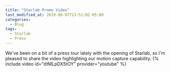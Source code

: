 ```yaml
---
title: "Starlab Promo Video"
last_modified_at: 2019-08-07T13:51:02-05:00
categories:
  - Blog
tags:
  - Starlab
  - Press
---
```


We've been on a bit of a press tour lately with the opening of Starlab, so I'm pleased to share the video highlighting our motion capture capability. 
{% include video id="dtMLpDX5tOY" provider="youtube" %}

